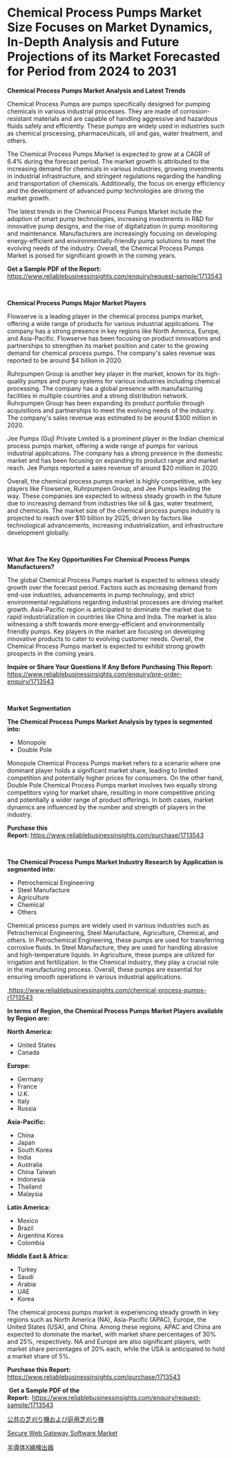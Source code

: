 <p><h1>Chemical Process Pumps Market Size Focuses on Market Dynamics, In-Depth Analysis and Future Projections of its Market Forecasted for Period from 2024 to 2031</h1></p><p><strong>Chemical Process Pumps Market Analysis and Latest Trends</strong></p>
<p><p>Chemical Process Pumps are pumps specifically designed for pumping chemicals in various industrial processes. They are made of corrosion-resistant materials and are capable of handling aggressive and hazardous fluids safely and efficiently. These pumps are widely used in industries such as chemical processing, pharmaceuticals, oil and gas, water treatment, and others.</p><p>The Chemical Process Pumps Market is expected to grow at a CAGR of 6.4% during the forecast period. The market growth is attributed to the increasing demand for chemicals in various industries, growing investments in industrial infrastructure, and stringent regulations regarding the handling and transportation of chemicals. Additionally, the focus on energy efficiency and the development of advanced pump technologies are driving the market growth.</p><p>The latest trends in the Chemical Process Pumps Market include the adoption of smart pump technologies, increasing investments in R&D for innovative pump designs, and the rise of digitalization in pump monitoring and maintenance. Manufacturers are increasingly focusing on developing energy-efficient and environmentally-friendly pump solutions to meet the evolving needs of the industry. Overall, the Chemical Process Pumps Market is poised for significant growth in the coming years.</p></p>
<p><strong>Get a Sample PDF of the Report:&nbsp;</strong> <a href="https://www.reliablebusinessinsights.com/enquiry/request-sample/1713543">https://www.reliablebusinessinsights.com/enquiry/request-sample/1713543</a></p>
<p>&nbsp;</p>
<p><strong>Chemical Process Pumps Major Market Players</strong></p>
<p><p>Flowserve is a leading player in the chemical process pumps market, offering a wide range of products for various industrial applications. The company has a strong presence in key regions like North America, Europe, and Asia-Pacific. Flowserve has been focusing on product innovations and partnerships to strengthen its market position and cater to the growing demand for chemical process pumps. The company's sales revenue was reported to be around $4 billion in 2020.</p><p>Ruhrpumpen Group is another key player in the market, known for its high-quality pumps and pump systems for various industries including chemical processing. The company has a global presence with manufacturing facilities in multiple countries and a strong distribution network. Ruhrpumpen Group has been expanding its product portfolio through acquisitions and partnerships to meet the evolving needs of the industry. The company's sales revenue was estimated to be around $300 million in 2020.</p><p>Jee Pumps (Guj) Private Limited is a prominent player in the Indian chemical process pumps market, offering a wide range of pumps for various industrial applications. The company has a strong presence in the domestic market and has been focusing on expanding its product range and market reach. Jee Pumps reported a sales revenue of around $20 million in 2020.</p><p>Overall, the chemical process pumps market is highly competitive, with key players like Flowserve, Ruhrpumpen Group, and Jee Pumps leading the way. These companies are expected to witness steady growth in the future due to increasing demand from industries like oil & gas, water treatment, and chemicals. The market size of the chemical process pumps industry is projected to reach over $10 billion by 2025, driven by factors like technological advancements, increasing industrialization, and infrastructure development globally.</p></p>
<p>&nbsp;</p>
<p><strong>What Are The Key Opportunities For Chemical Process Pumps Manufacturers?</strong></p>
<p><p>The global Chemical Process Pumps market is expected to witness steady growth over the forecast period. Factors such as increasing demand from end-use industries, advancements in pump technology, and strict environmental regulations regarding industrial processes are driving market growth. Asia-Pacific region is anticipated to dominate the market due to rapid industrialization in countries like China and India. The market is also witnessing a shift towards more energy-efficient and environmentally friendly pumps. Key players in the market are focusing on developing innovative products to cater to evolving customer needs. Overall, the Chemical Process Pumps market is expected to exhibit strong growth prospects in the coming years.</p></p>
<p><strong>Inquire or Share Your Questions If Any Before Purchasing This Report:</strong> <a href="https://www.reliablebusinessinsights.com/enquiry/pre-order-enquiry/1713543">https://www.reliablebusinessinsights.com/enquiry/pre-order-enquiry/1713543</a></p>
<p>&nbsp;</p>
<p><strong>Market Segmentation</strong></p>
<p><strong>The Chemical Process Pumps Market Analysis by types is segmented into:</strong></p>
<p><ul><li>Monopole</li><li>Double Pole</li></ul></p>
<p><p>Monopole Chemical Process Pumps market refers to a scenario where one dominant player holds a significant market share, leading to limited competition and potentially higher prices for consumers. On the other hand, Double Pole Chemical Process Pumps market involves two equally strong competitors vying for market share, resulting in more competitive pricing and potentially a wider range of product offerings. In both cases, market dynamics are influenced by the number and strength of players in the industry.</p></p>
<p><strong>Purchase this Report:&nbsp;</strong><a href="https://www.reliablebusinessinsights.com/purchase/1713543">https://www.reliablebusinessinsights.com/purchase/1713543</a></p>
<p>&nbsp;</p>
<p><strong>The Chemical Process Pumps Market Industry Research by Application is segmented into:</strong></p>
<p><ul><li>Petrochemical Engineering</li><li>Steel Manufacture</li><li>Agriculture</li><li>Chemical</li><li>Others</li></ul></p>
<p><p>Chemical process pumps are widely used in various industries such as Petrochemical Engineering, Steel Manufacture, Agriculture, Chemical, and others. In Petrochemical Engineering, these pumps are used for transferring corrosive fluids. In Steel Manufacture, they are used for handling abrasive and high-temperature liquids. In Agriculture, these pumps are utilized for irrigation and fertilization. In the Chemical industry, they play a crucial role in the manufacturing process. Overall, these pumps are essential for ensuring smooth operations in various industrial applications.</p></p>
<p><a href="https://www.reliablebusinessinsights.com/chemical-process-pumps-r1713543">&nbsp;https://www.reliablebusinessinsights.com/chemical-process-pumps-r1713543</a></p>
<p><strong>In terms of Region, the Chemical Process Pumps Market Players available by Region are:</strong></p>
<p>
    <p> <strong> North America: </strong>
        <ul>
            <li>United States</li>
            <li>Canada</li>
        </ul>
        </p> 
    <p> <strong> Europe: </strong>
        <ul>
            <li>Germany</li>
            <li>France</li>
            <li>U.K.</li>
            <li>Italy</li>
            <li>Russia</li>
        </ul>
        </p> 
    <p> <strong> Asia-Pacific: </strong>
        <ul>
            <li>China</li>
            <li>Japan</li>
            <li>South Korea</li>
            <li>India</li>
            <li>Australia</li>
            <li>China Taiwan</li>
            <li>Indonesia</li>
            <li>Thailand</li>
            <li>Malaysia</li>
        </ul>
        </p> 
    <p> <strong> Latin America: </strong>
        <ul>
            <li>Mexico</li>
            <li>Brazil</li>
            <li>Argentina Korea</li>
            <li>Colombia</li>
        </ul>
        </p> 
    <p> <strong> Middle East & Africa: </strong>
        <ul>
            <li>Turkey</li>
            <li>Saudi</li>
            <li>Arabia</li>
            <li>UAE</li>
            <li>Korea</li>
        </ul>
    </p>
    </p>
<p><p>The chemical process pumps market is experiencing steady growth in key regions such as North America (NA), Asia-Pacific (APAC), Europe, the United States (USA), and China. Among these regions, APAC and China are expected to dominate the market, with market share percentages of 30% and 25%, respectively. NA and Europe are also significant players, with market share percentages of 20% each, while the USA is anticipated to hold a market share of 5%.</p></p>
<p><strong>Purchase this Report: </strong><a href="https://www.reliablebusinessinsights.com/purchase/1713543">https://www.reliablebusinessinsights.com/purchase/1713543</a></p>
<p>&nbsp;<strong>Get a Sample PDF of the Report:&nbsp;&nbsp;</strong><a href="https://www.reliablebusinessinsights.com/enquiry/request-sample/1713543">https://www.reliablebusinessinsights.com/enquiry/request-sample/1713543</a></p>
<p><strong></strong></p>
<p><p><a href="https://github.com/Sophiaard2003/Market-Research-Report-List-2/blob/main/2567481113147.md">公共の芝刈り機および庭用芝刈り機</a></p><p><a href="https://github.com/luckyshygirl/Market-Research-Report-List-5/blob/main/secure-web-gateway-software-market.md">Secure Web Gateway Software Market</a></p><p><a href="https://github.com/hilmi-2a/Market-Research-Report-List-2/blob/main/5957309113146.md">半導体X線検出器</a></p></p>